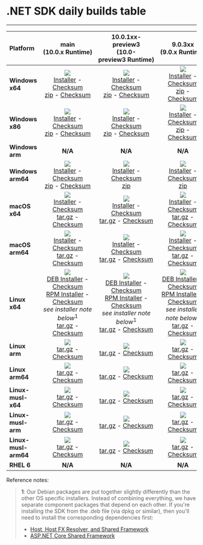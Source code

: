 # .NET SDK daily builds table

--------------------------------------------------------------------------------------
| Platform | main<br>(10.0.x&nbsp;Runtime) | 10.0.1xx-preview3<br>(10.0-preview3&nbsp;Runtime) | 9.0.3xx<br>(9.0.x&nbsp;Runtime) |
| :--------- | :----------: | :----------: | :----------: |
| **Windows x64** | [![][win-x64-badge-main]][win-x64-version-main]<br>[Installer][win-x64-installer-main] - [Checksum][win-x64-installer-checksum-main]<br>[zip][win-x64-zip-main] - [Checksum][win-x64-zip-checksum-main] | [![][win-x64-badge-10.0.1XX-preview3]][win-x64-version-10.0.1XX-preview3]<br>[Installer][win-x64-installer-10.0.1XX-preview3] - [Checksum][win-x64-installer-checksum-10.0.1XX-preview3]<br>[zip][win-x64-zip-10.0.1XX-preview3] - [Checksum][win-x64-zip-checksum-10.0.1XX-preview3] | [![][win-x64-badge-9.0.3XX]][win-x64-version-9.0.3XX]<br>[Installer][win-x64-installer-9.0.3XX] - [Checksum][win-x64-installer-checksum-9.0.3XX]<br>[zip][win-x64-zip-9.0.3XX] - [Checksum][win-x64-zip-checksum-9.0.3XX] |
| **Windows x86** | [![][win-x86-badge-main]][win-x86-version-main]<br>[Installer][win-x86-installer-main] - [Checksum][win-x86-installer-checksum-main]<br>[zip][win-x86-zip-main] - [Checksum][win-x86-zip-checksum-main] | [![][win-x86-badge-10.0.1XX-preview3]][win-x86-version-10.0.1XX-preview3]<br>[Installer][win-x86-installer-10.0.1XX-preview3] - [Checksum][win-x86-installer-checksum-10.0.1XX-preview3]<br>[zip][win-x86-zip-10.0.1XX-preview3] - [Checksum][win-x86-zip-checksum-10.0.1XX-preview3] | [![][win-x86-badge-9.0.3XX]][win-x86-version-9.0.3XX]<br>[Installer][win-x86-installer-9.0.3XX] - [Checksum][win-x86-installer-checksum-9.0.3XX]<br>[zip][win-x86-zip-9.0.3XX] - [Checksum][win-x86-zip-checksum-9.0.3XX] |
| **Windows arm** | **N/A** | **N/A** | **N/A** |
| **Windows arm64** | [![][win-arm64-badge-main]][win-arm64-version-main]<br>[Installer][win-arm64-installer-main] - [Checksum][win-arm64-installer-checksum-main]<br>[zip][win-arm64-zip-main] - [Checksum][win-arm64-zip-checksum-main] | [![][win-arm64-badge-10.0.1XX-preview3]][win-arm64-version-10.0.1XX-preview3]<br>[Installer][win-arm64-installer-10.0.1XX-preview3] - [Checksum][win-arm64-installer-checksum-10.0.1XX-preview3]<br>[zip][win-arm64-zip-10.0.1XX-preview3] | [![][win-arm64-badge-9.0.3XX]][win-arm64-version-9.0.3XX]<br>[Installer][win-arm64-installer-9.0.3XX] - [Checksum][win-arm64-installer-checksum-9.0.3XX]<br>[zip][win-arm64-zip-9.0.3XX] |
| **macOS x64** | [![][osx-x64-badge-main]][osx-x64-version-main]<br>[Installer][osx-x64-installer-main] - [Checksum][osx-x64-installer-checksum-main]<br>[tar.gz][osx-x64-targz-main] - [Checksum][osx-x64-targz-checksum-main] | [![][osx-x64-badge-10.0.1XX-preview3]][osx-x64-version-10.0.1XX-preview3]<br>[Installer][osx-x64-installer-10.0.1XX-preview3] - [Checksum][osx-x64-installer-checksum-10.0.1XX-preview3]<br>[tar.gz][osx-x64-targz-10.0.1XX-preview3] - [Checksum][osx-x64-targz-checksum-10.0.1XX-preview3] | [![][osx-x64-badge-9.0.3XX]][osx-x64-version-9.0.3XX]<br>[Installer][osx-x64-installer-9.0.3XX] - [Checksum][osx-x64-installer-checksum-9.0.3XX]<br>[tar.gz][osx-x64-targz-9.0.3XX] - [Checksum][osx-x64-targz-checksum-9.0.3XX] |
| **macOS arm64** | [![][osx-arm64-badge-main]][osx-arm64-version-main]<br>[Installer][osx-arm64-installer-main] - [Checksum][osx-arm64-installer-checksum-main]<br>[tar.gz][osx-arm64-targz-main] - [Checksum][osx-arm64-targz-checksum-main] | [![][osx-arm64-badge-10.0.1XX-preview3]][osx-arm64-version-10.0.1XX-preview3]<br>[Installer][osx-arm64-installer-10.0.1XX-preview3] - [Checksum][osx-arm64-installer-checksum-10.0.1XX-preview3]<br>[tar.gz][osx-arm64-targz-10.0.1XX-preview3] - [Checksum][osx-arm64-targz-checksum-10.0.1XX-preview3] | [![][osx-arm64-badge-9.0.3XX]][osx-arm64-version-9.0.3XX]<br>[Installer][osx-arm64-installer-9.0.3XX] - [Checksum][osx-arm64-installer-checksum-9.0.3XX]<br>[tar.gz][osx-arm64-targz-9.0.3XX] - [Checksum][osx-arm64-targz-checksum-9.0.3XX] |
| **Linux x64** | [![][linux-badge-main]][linux-version-main]<br>[DEB Installer][linux-DEB-installer-main] - [Checksum][linux-DEB-installer-checksum-main]<br>[RPM Installer][linux-RPM-installer-main] - [Checksum][linux-RPM-installer-checksum-main]<br>_see installer note below_<sup>1</sup><br>[tar.gz][linux-targz-main] - [Checksum][linux-targz-checksum-main] | [![][linux-badge-10.0.1XX-preview3]][linux-version-10.0.1XX-preview3]<br>[DEB Installer][linux-DEB-installer-10.0.1XX-preview3] - [Checksum][linux-DEB-installer-checksum-10.0.1XX-preview3]<br>[RPM Installer][linux-RPM-installer-10.0.1XX-preview3] - [Checksum][linux-RPM-installer-checksum-10.0.1XX-preview3]<br>_see installer note below_<sup>1</sup><br>[tar.gz][linux-targz-10.0.1XX-preview3] - [Checksum][linux-targz-checksum-10.0.1XX-preview3] | [![][linux-badge-9.0.3XX]][linux-version-9.0.3XX]<br>[DEB Installer][linux-DEB-installer-9.0.3XX] - [Checksum][linux-DEB-installer-checksum-9.0.3XX]<br>[RPM Installer][linux-RPM-installer-9.0.3XX] - [Checksum][linux-RPM-installer-checksum-9.0.3XX]<br>_see installer note below_<sup>1</sup><br>[tar.gz][linux-targz-9.0.3XX] - [Checksum][linux-targz-checksum-9.0.3XX] |
| **Linux arm** | [![][linux-arm-badge-main]][linux-arm-version-main]<br>[tar.gz][linux-arm-targz-main] - [Checksum][linux-arm-targz-checksum-main] | [![][linux-arm-badge-10.0.1XX-preview3]][linux-arm-version-10.0.1XX-preview3]<br>[tar.gz][linux-arm-targz-10.0.1XX-preview3] - [Checksum][linux-arm-targz-checksum-10.0.1XX-preview3] | [![][linux-arm-badge-9.0.3XX]][linux-arm-version-9.0.3XX]<br>[tar.gz][linux-arm-targz-9.0.3XX] - [Checksum][linux-arm-targz-checksum-9.0.3XX] |
| **Linux arm64** | [![][linux-arm64-badge-main]][linux-arm64-version-main]<br>[tar.gz][linux-arm64-targz-main] - [Checksum][linux-arm64-targz-checksum-main] | [![][linux-arm64-badge-10.0.1XX-preview3]][linux-arm64-version-10.0.1XX-preview3]<br>[tar.gz][linux-arm64-targz-10.0.1XX-preview3] - [Checksum][linux-arm64-targz-checksum-10.0.1XX-preview3] | [![][linux-arm64-badge-9.0.3XX]][linux-arm64-version-9.0.3XX]<br>[tar.gz][linux-arm64-targz-9.0.3XX] - [Checksum][linux-arm64-targz-checksum-9.0.3XX] |
| **Linux-musl-x64** | [![][linux-musl-x64-badge-main]][linux-musl-x64-version-main]<br>[tar.gz][linux-musl-x64-targz-main] - [Checksum][linux-musl-x64-targz-checksum-main] | [![][linux-musl-x64-badge-10.0.1XX-preview3]][linux-musl-x64-version-10.0.1XX-preview3]<br>[tar.gz][linux-musl-x64-targz-10.0.1XX-preview3] - [Checksum][linux-musl-x64-targz-checksum-10.0.1XX-preview3] | [![][linux-musl-x64-badge-9.0.3XX]][linux-musl-x64-version-9.0.3XX]<br>[tar.gz][linux-musl-x64-targz-9.0.3XX] - [Checksum][linux-musl-x64-targz-checksum-9.0.3XX] |
| **Linux-musl-arm** | [![][linux-musl-arm-badge-main]][linux-musl-arm-version-main]<br>[tar.gz][linux-musl-arm-targz-main] - [Checksum][linux-musl-arm-targz-checksum-main] | [![][linux-musl-arm-badge-10.0.1XX-preview3]][linux-musl-arm-version-10.0.1XX-preview3]<br>[tar.gz][linux-musl-arm-targz-10.0.1XX-preview3] - [Checksum][linux-musl-arm-targz-checksum-10.0.1XX-preview3] | [![][linux-musl-arm-badge-9.0.3XX]][linux-musl-arm-version-9.0.3XX]<br>[tar.gz][linux-musl-arm-targz-9.0.3XX] - [Checksum][linux-musl-arm-targz-checksum-9.0.3XX] |
| **Linux-musl-arm64** | [![][linux-musl-arm64-badge-main]][linux-musl-arm64-version-main]<br>[tar.gz][linux-musl-arm64-targz-main] - [Checksum][linux-musl-arm64-targz-checksum-main] | [![][linux-musl-arm64-badge-10.0.1XX-preview3]][linux-musl-arm64-version-10.0.1XX-preview3]<br>[tar.gz][linux-musl-arm64-targz-10.0.1XX-preview3] - [Checksum][linux-musl-arm64-targz-checksum-10.0.1XX-preview3] | [![][linux-musl-arm64-badge-9.0.3XX]][linux-musl-arm64-version-9.0.3XX]<br>[tar.gz][linux-musl-arm64-targz-9.0.3XX] - [Checksum][linux-musl-arm64-targz-checksum-9.0.3XX] |
| **RHEL 6** | **N/A** | **N/A** | **N/A** |

Reference notes:
> **1**: Our Debian packages are put together slightly differently than the other OS specific installers. Instead of combining everything, we have separate component packages that depend on each other. If you're installing the SDK from the .deb file (via dpkg or similar), then you'll need to install the corresponding dependencies first:
> * [Host, Host FX Resolver, and Shared Framework](https://github.com/dotnet/runtime/blob/main/docs/project/dogfooding.md#nightly-builds-table)
> * [ASP.NET Core Shared Framework](https://github.com/aspnet/AspNetCore/blob/main/docs/DailyBuilds.md)

[win-x64-badge-main]: https://aka.ms/dotnet/10.0.1xx/daily/win_x64_Release_version_badge.svg?no-cache
[win-x64-version-main]: https://aka.ms/dotnet/10.0.1xx/daily/productCommit-win-x64.txt
[win-x64-installer-main]: https://aka.ms/dotnet/10.0.1xx/daily/dotnet-sdk-win-x64.exe
[win-x64-installer-checksum-main]: https://aka.ms/dotnet/10.0.1xx/daily/dotnet-sdk-win-x64.exe.sha512
[win-x64-zip-main]: https://aka.ms/dotnet/10.0.1xx/daily/dotnet-sdk-win-x64.zip
[win-x64-zip-checksum-main]: https://aka.ms/dotnet/10.0.1xx/daily/dotnet-sdk-win-x64.zip.sha512

[win-x64-badge-10.0.1XX-preview3]: https://aka.ms/dotnet/10.0.1xx-preview3/daily/win_x64_Release_version_badge.svg?no-cache
[win-x64-version-10.0.1XX-preview3]: https://aka.ms/dotnet/10.0.1xx-preview3/daily/productCommit-win-x64.txt
[win-x64-installer-10.0.1XX-preview3]: https://aka.ms/dotnet/10.0.1xx-preview3/daily/dotnet-sdk-win-x64.exe
[win-x64-installer-checksum-10.0.1XX-preview3]: https://aka.ms/dotnet/10.0.1xx-preview3/daily/dotnet-sdk-win-x64.exe.sha512
[win-x64-zip-10.0.1XX-preview3]: https://aka.ms/dotnet/10.0.1xx-preview3/daily/dotnet-sdk-win-x64.zip
[win-x64-zip-checksum-10.0.1XX-preview3]: https://aka.ms/dotnet/10.0.1xx-preview3/daily/dotnet-sdk-win-x64.zip.sha512

[win-x64-badge-9.0.3XX]: https://aka.ms/dotnet/9.0.3xx/daily/win_x64_Release_version_badge.svg?no-cache
[win-x64-version-9.0.3XX]: https://aka.ms/dotnet/9.0.3xx/daily/productCommit-win-x64.txt
[win-x64-installer-9.0.3XX]: https://aka.ms/dotnet/9.0.3xx/daily/dotnet-sdk-win-x64.exe
[win-x64-installer-checksum-9.0.3XX]: https://aka.ms/dotnet/9.0.3xx/daily/dotnet-sdk-win-x64.exe.sha512
[win-x64-zip-9.0.3XX]: https://aka.ms/dotnet/9.0.3xx/daily/dotnet-sdk-win-x64.zip
[win-x64-zip-checksum-9.0.3XX]: https://aka.ms/dotnet/9.0.3xx/daily/dotnet-sdk-win-x64.zip.sha512

[win-x86-badge-main]: https://aka.ms/dotnet/10.0.1xx/daily/win_x86_Release_version_badge.svg?no-cache
[win-x86-version-main]: https://aka.ms/dotnet/10.0.1xx/daily/productCommit-win-x86.txt
[win-x86-installer-main]: https://aka.ms/dotnet/10.0.1xx/daily/dotnet-sdk-win-x86.exe
[win-x86-installer-checksum-main]: https://aka.ms/dotnet/10.0.1xx/daily/dotnet-sdk-win-x86.exe.sha512
[win-x86-zip-main]: https://aka.ms/dotnet/10.0.1xx/daily/dotnet-sdk-win-x86.zip
[win-x86-zip-checksum-main]: https://aka.ms/dotnet/10.0.1xx/daily/dotnet-sdk-win-x86.zip.sha512

[win-x86-badge-10.0.1XX-preview3]: https://aka.ms/dotnet/10.0.1xx-preview3/daily/win_x86_Release_version_badge.svg?no-cache
[win-x86-version-10.0.1XX-preview3]: https://aka.ms/dotnet/10.0.1xx-preview3/daily/productCommit-win-x86.txt
[win-x86-installer-10.0.1XX-preview3]: https://aka.ms/dotnet/10.0.1xx-preview3/daily/dotnet-sdk-win-x86.exe
[win-x86-installer-checksum-10.0.1XX-preview3]: https://aka.ms/dotnet/10.0.1xx-preview3/daily/dotnet-sdk-win-x86.exe.sha512
[win-x86-zip-10.0.1XX-preview3]: https://aka.ms/dotnet/10.0.1xx-preview3/daily/dotnet-sdk-win-x86.zip
[win-x86-zip-checksum-10.0.1XX-preview3]: https://aka.ms/dotnet/10.0.1xx-preview3/daily/dotnet-sdk-win-x86.zip.sha512

[win-x86-badge-9.0.3XX]: https://aka.ms/dotnet/9.0.3xx/daily/win_x86_Release_version_badge.svg?no-cache
[win-x86-version-9.0.3XX]: https://aka.ms/dotnet/9.0.3xx/daily/productCommit-win-x86.txt
[win-x86-installer-9.0.3XX]: https://aka.ms/dotnet/9.0.3xx/daily/dotnet-sdk-win-x86.exe
[win-x86-installer-checksum-9.0.3XX]: https://aka.ms/dotnet/9.0.3xx/daily/dotnet-sdk-win-x86.exe.sha512
[win-x86-zip-9.0.3XX]: https://aka.ms/dotnet/9.0.3xx/daily/dotnet-sdk-win-x86.zip
[win-x86-zip-checksum-9.0.3XX]: https://aka.ms/dotnet/9.0.3xx/daily/dotnet-sdk-win-x86.zip.sha512

[osx-x64-badge-main]: https://aka.ms/dotnet/10.0.1xx/daily/osx_x64_Release_version_badge.svg?no-cache
[osx-x64-version-main]: https://aka.ms/dotnet/10.0.1xx/daily/productCommit-osx-x64.txt
[osx-x64-installer-main]: https://aka.ms/dotnet/10.0.1xx/daily/dotnet-sdk-osx-x64.pkg
[osx-x64-installer-checksum-main]: https://aka.ms/dotnet/10.0.1xx/daily/dotnet-sdk-osx-x64.pkg.sha512
[osx-x64-targz-main]: https://aka.ms/dotnet/10.0.1xx/daily/dotnet-sdk-osx-x64.tar.gz
[osx-x64-targz-checksum-main]: https://aka.ms/dotnet/10.0.1xx/daily/dotnet-sdk-osx-x64.pkg.tar.gz.sha512

[osx-x64-badge-10.0.1XX-preview3]: https://aka.ms/dotnet/10.0.1xx-preview3/daily/osx_x64_Release_version_badge.svg?no-cache
[osx-x64-version-10.0.1XX-preview3]: https://aka.ms/dotnet/10.0.1xx-preview3/daily/productCommit-osx-x64.txt
[osx-x64-installer-10.0.1XX-preview3]: https://aka.ms/dotnet/10.0.1xx-preview3/daily/dotnet-sdk-osx-x64.pkg
[osx-x64-installer-checksum-10.0.1XX-preview3]: https://aka.ms/dotnet/10.0.1xx-preview3/daily/dotnet-sdk-osx-x64.pkg.sha512
[osx-x64-targz-10.0.1XX-preview3]: https://aka.ms/dotnet/10.0.1xx-preview3/daily/dotnet-sdk-osx-x64.tar.gz
[osx-x64-targz-checksum-10.0.1XX-preview3]: https://aka.ms/dotnet/10.0.1xx-preview3/daily/dotnet-sdk-osx-x64.pkg.tar.gz.sha512

[osx-x64-badge-9.0.3XX]: https://aka.ms/dotnet/9.0.3xx/daily/osx_x64_Release_version_badge.svg?no-cache
[osx-x64-version-9.0.3XX]: https://aka.ms/dotnet/9.0.3xx/daily/productCommit-osx-x64.txt
[osx-x64-installer-9.0.3XX]: https://aka.ms/dotnet/9.0.3xx/daily/dotnet-sdk-osx-x64.pkg
[osx-x64-installer-checksum-9.0.3XX]: https://aka.ms/dotnet/9.0.3xx/daily/dotnet-sdk-osx-x64.pkg.sha512
[osx-x64-targz-9.0.3XX]: https://aka.ms/dotnet/9.0.3xx/daily/dotnet-sdk-osx-x64.tar.gz
[osx-x64-targz-checksum-9.0.3XX]: https://aka.ms/dotnet/9.0.3xx/daily/dotnet-sdk-osx-x64.pkg.tar.gz.sha512

[osx-arm64-badge-main]: https://aka.ms/dotnet/10.0.1xx/daily/osx_arm64_Release_version_badge.svg?no-cache
[osx-arm64-version-main]: https://aka.ms/dotnet/10.0.1xx/daily/productCommit-osx-arm64.txt
[osx-arm64-installer-main]: https://aka.ms/dotnet/10.0.1xx/daily/dotnet-sdk-osx-arm64.pkg
[osx-arm64-installer-checksum-main]: https://aka.ms/dotnet/10.0.1xx/daily/dotnet-sdk-osx-arm64.pkg.sha512
[osx-arm64-targz-main]: https://aka.ms/dotnet/10.0.1xx/daily/dotnet-sdk-osx-arm64.tar.gz
[osx-arm64-targz-checksum-main]: https://aka.ms/dotnet/10.0.1xx/daily/dotnet-sdk-osx-arm64.pkg.tar.gz.sha512

[osx-arm64-badge-10.0.1XX-preview3]: https://aka.ms/dotnet/10.0.1xx-preview3/daily/osx_arm64_Release_version_badge.svg?no-cache
[osx-arm64-version-10.0.1XX-preview3]: https://aka.ms/dotnet/10.0.1xx-preview3/daily/productCommit-osx-arm64.txt
[osx-arm64-installer-10.0.1XX-preview3]: https://aka.ms/dotnet/10.0.1xx-preview3/daily/dotnet-sdk-osx-arm64.pkg
[osx-arm64-installer-checksum-10.0.1XX-preview3]: https://aka.ms/dotnet/10.0.1xx-preview3/daily/dotnet-sdk-osx-arm64.pkg.sha512
[osx-arm64-targz-10.0.1XX-preview3]: https://aka.ms/dotnet/10.0.1xx-preview3/daily/dotnet-sdk-osx-arm64.tar.gz
[osx-arm64-targz-checksum-10.0.1XX-preview3]: https://aka.ms/dotnet/10.0.1xx-preview3/daily/dotnet-sdk-osx-arm64.pkg.tar.gz.sha512

[osx-arm64-badge-9.0.3XX]: https://aka.ms/dotnet/9.0.3xx/daily/osx_arm64_Release_version_badge.svg?no-cache
[osx-arm64-version-9.0.3XX]: https://aka.ms/dotnet/9.0.3xx/daily/productCommit-osx-arm64.txt
[osx-arm64-installer-9.0.3XX]: https://aka.ms/dotnet/9.0.3xx/daily/dotnet-sdk-osx-arm64.pkg
[osx-arm64-installer-checksum-9.0.3XX]: https://aka.ms/dotnet/9.0.3xx/daily/dotnet-sdk-osx-arm64.pkg.sha512
[osx-arm64-targz-9.0.3XX]: https://aka.ms/dotnet/9.0.3xx/daily/dotnet-sdk-osx-arm64.tar.gz
[osx-arm64-targz-checksum-9.0.3XX]: https://aka.ms/dotnet/9.0.3xx/daily/dotnet-sdk-osx-arm64.pkg.tar.gz.sha512

[linux-badge-main]: https://aka.ms/dotnet/10.0.1xx/daily/linux_x64_Release_version_badge.svg?no-cache
[linux-version-main]: https://aka.ms/dotnet/10.0.1xx/daily/productCommit-linux-x64.txt
[linux-DEB-installer-main]: https://aka.ms/dotnet/10.0.1xx/daily/dotnet-sdk-x64.deb
[linux-DEB-installer-checksum-main]: https://aka.ms/dotnet/10.0.1xx/daily/dotnet-sdk-x64.deb.sha512
[linux-RPM-installer-main]: https://aka.ms/dotnet/10.0.1xx/daily/dotnet-sdk-x64.rpm
[linux-RPM-installer-checksum-main]: https://aka.ms/dotnet/10.0.1xx/daily/dotnet-sdk-x64.rpm.sha512
[linux-targz-main]: https://aka.ms/dotnet/10.0.1xx/daily/dotnet-sdk-linux-x64.tar.gz
[linux-targz-checksum-main]: https://aka.ms/dotnet/10.0.1xx/daily/dotnet-sdk-linux-x64.tar.gz.sha512

[linux-badge-10.0.1XX-preview3]: https://aka.ms/dotnet/10.0.1xx-preview3/daily/linux_x64_Release_version_badge.svg?no-cache
[linux-version-10.0.1XX-preview3]: https://aka.ms/dotnet/10.0.1xx-preview3/daily/productCommit-linux-x64.txt
[linux-DEB-installer-10.0.1XX-preview3]: https://aka.ms/dotnet/10.0.1xx-preview3/daily/dotnet-sdk-x64.deb
[linux-DEB-installer-checksum-10.0.1XX-preview3]: https://aka.ms/dotnet/10.0.1xx-preview3/daily/dotnet-sdk-x64.deb.sha512
[linux-RPM-installer-10.0.1XX-preview3]: https://aka.ms/dotnet/10.0.1xx-preview3/daily/dotnet-sdk-x64.rpm
[linux-RPM-installer-checksum-10.0.1XX-preview3]: https://aka.ms/dotnet/10.0.1xx-preview3/daily/dotnet-sdk-x64.rpm.sha512
[linux-targz-10.0.1XX-preview3]: https://aka.ms/dotnet/10.0.1xx-preview3/daily/dotnet-sdk-linux-x64.tar.gz
[linux-targz-checksum-10.0.1XX-preview3]: https://aka.ms/dotnet/10.0.1xx-preview3/daily/dotnet-sdk-linux-x64.tar.gz.sha512

[linux-badge-9.0.3XX]: https://aka.ms/dotnet/9.0.3xx/daily/linux_x64_Release_version_badge.svg?no-cache
[linux-version-9.0.3XX]: https://aka.ms/dotnet/9.0.3xx/daily/productCommit-linux-x64.txt
[linux-DEB-installer-9.0.3XX]: https://aka.ms/dotnet/9.0.3xx/daily/dotnet-sdk-x64.deb
[linux-DEB-installer-checksum-9.0.3XX]: https://aka.ms/dotnet/9.0.3xx/daily/dotnet-sdk-x64.deb.sha512
[linux-RPM-installer-9.0.3XX]: https://aka.ms/dotnet/9.0.3xx/daily/dotnet-sdk-x64.rpm
[linux-RPM-installer-checksum-9.0.3XX]: https://aka.ms/dotnet/9.0.3xx/daily/dotnet-sdk-x64.rpm.sha512
[linux-targz-9.0.3XX]: https://aka.ms/dotnet/9.0.3xx/daily/dotnet-sdk-linux-x64.tar.gz
[linux-targz-checksum-9.0.3XX]: https://aka.ms/dotnet/9.0.3xx/daily/dotnet-sdk-linux-x64.tar.gz.sha512

[linux-arm-badge-main]: https://aka.ms/dotnet/10.0.1xx/daily/linux_arm_Release_version_badge.svg?no-cache
[linux-arm-version-main]: https://aka.ms/dotnet/10.0.1xx/daily/productCommit-linux-arm.txt
[linux-arm-targz-main]: https://aka.ms/dotnet/10.0.1xx/daily/dotnet-sdk-linux-arm.tar.gz
[linux-arm-targz-checksum-main]: https://aka.ms/dotnet/10.0.1xx/daily/dotnet-sdk-linux-arm.tar.gz.sha512

[linux-arm-badge-10.0.1XX-preview3]: https://aka.ms/dotnet/10.0.1xx-preview3/daily/linux_arm_Release_version_badge.svg?no-cache
[linux-arm-version-10.0.1XX-preview3]: https://aka.ms/dotnet/10.0.1xx-preview3/daily/productCommit-linux-arm.txt
[linux-arm-targz-10.0.1XX-preview3]: https://aka.ms/dotnet/10.0.1xx-preview3/daily/dotnet-sdk-linux-arm.tar.gz
[linux-arm-targz-checksum-10.0.1XX-preview3]: https://aka.ms/dotnet/10.0.1xx-preview3/daily/dotnet-sdk-linux-arm.tar.gz.sha512

[linux-arm-badge-9.0.3XX]: https://aka.ms/dotnet/9.0.3xx/daily/linux_arm_Release_version_badge.svg?no-cache
[linux-arm-version-9.0.3XX]: https://aka.ms/dotnet/9.0.3xx/daily/productCommit-linux-arm.txt
[linux-arm-targz-9.0.3XX]: https://aka.ms/dotnet/9.0.3xx/daily/dotnet-sdk-linux-arm.tar.gz
[linux-arm-targz-checksum-9.0.3XX]: https://aka.ms/dotnet/9.0.3xx/daily/dotnet-sdk-linux-arm.tar.gz.sha512

[linux-arm64-badge-main]: https://aka.ms/dotnet/10.0.1xx/daily/linux_arm64_Release_version_badge.svg?no-cache
[linux-arm64-version-main]: https://aka.ms/dotnet/10.0.1xx/daily/productCommit-linux-arm64.txt
[linux-arm64-targz-main]: https://aka.ms/dotnet/10.0.1xx/daily/dotnet-sdk-linux-arm64.tar.gz
[linux-arm64-targz-checksum-main]: https://aka.ms/dotnet/10.0.1xx/daily/dotnet-sdk-linux-arm64.tar.gz.sha512

[linux-arm64-badge-10.0.1XX-preview3]: https://aka.ms/dotnet/10.0.1xx-preview3/daily/linux_arm64_Release_version_badge.svg?no-cache
[linux-arm64-version-10.0.1XX-preview3]: https://aka.ms/dotnet/10.0.1xx-preview3/daily/productCommit-linux-arm64.txt
[linux-arm64-targz-10.0.1XX-preview3]: https://aka.ms/dotnet/10.0.1xx-preview3/daily/dotnet-sdk-linux-arm64.tar.gz
[linux-arm64-targz-checksum-10.0.1XX-preview3]: https://aka.ms/dotnet/10.0.1xx-preview3/daily/dotnet-sdk-linux-arm64.tar.gz.sha512

[linux-arm64-badge-9.0.3XX]: https://aka.ms/dotnet/9.0.3xx/daily/linux_arm64_Release_version_badge.svg?no-cache
[linux-arm64-version-9.0.3XX]: https://aka.ms/dotnet/9.0.3xx/daily/productCommit-linux-arm64.txt
[linux-arm64-targz-9.0.3XX]: https://aka.ms/dotnet/9.0.3xx/daily/dotnet-sdk-linux-arm64.tar.gz
[linux-arm64-targz-checksum-9.0.3XX]: https://aka.ms/dotnet/9.0.3xx/daily/dotnet-sdk-linux-arm64.tar.gz.sha512

[rhel-6-badge-main]: https://aka.ms/dotnet/10.0.1xx/daily/rhel.6_x64_Release_version_badge.svg?no-cache
[rhel-6-version-main]: https://aka.ms/dotnet/10.0.1xx/daily/productCommit-rhel.6-x64.txt
[rhel-6-targz-main]: https://aka.ms/dotnet/10.0.1xx/daily/dotnet-sdk-rhel.6-x64.tar.gz
[rhel-6-targz-checksum-main]: https://aka.ms/dotnet/10.0.1xx/daily/dotnet-sdk-rhel.6-x64.tar.gz.sha512

[rhel-6-badge-10.0.1XX-preview3]: https://aka.ms/dotnet/10.0.1xx-preview3/daily/rhel.6_x64_Release_version_badge.svg?no-cache
[rhel-6-version-10.0.1XX-preview3]: https://aka.ms/dotnet/10.0.1xx-preview3/daily/productCommit-rhel.6-x64.txt
[rhel-6-targz-10.0.1XX-preview3]: https://aka.ms/dotnet/10.0.1xx-preview3/daily/dotnet-sdk-rhel.6-x64.tar.gz
[rhel-6-targz-checksum-10.0.1XX-preview3]: https://aka.ms/dotnet/10.0.1xx-preview3/daily/dotnet-sdk-rhel.6-x64.tar.gz.sha512

[rhel-6-badge-9.0.3XX]: https://aka.ms/dotnet/9.0.3xx/daily/rhel.6_x64_Release_version_badge.svg?no-cache
[rhel-6-version-9.0.3XX]: https://aka.ms/dotnet/9.0.3xx/daily/productCommit-rhel.6-x64.txt
[rhel-6-targz-9.0.3XX]: https://aka.ms/dotnet/9.0.3xx/daily/dotnet-sdk-rhel.6-x64.tar.gz
[rhel-6-targz-checksum-9.0.3XX]: https://aka.ms/dotnet/9.0.3xx/daily/dotnet-sdk-rhel.6-x64.tar.gz.sha512

[linux-musl-x64-badge-main]: https://aka.ms/dotnet/10.0.1xx/daily/linux_musl_x64_Release_version_badge.svg?no-cache
[linux-musl-x64-version-main]: https://aka.ms/dotnet/10.0.1xx/daily/productCommit-linux-musl-x64.txt
[linux-musl-x64-targz-main]: https://aka.ms/dotnet/10.0.1xx/daily/dotnet-sdk-linux-musl-x64.tar.gz
[linux-musl-x64-targz-checksum-main]: https://aka.ms/dotnet/10.0.1xx/daily/dotnet-sdk-linux-musl-x64.tar.gz.sha512

[linux-musl-x64-badge-10.0.1XX-preview3]: https://aka.ms/dotnet/10.0.1xx-preview3/daily/linux_musl_x64_Release_version_badge.svg?no-cache
[linux-musl-x64-version-10.0.1XX-preview3]: https://aka.ms/dotnet/10.0.1xx-preview3/daily/productCommit-linux-musl-x64.txt
[linux-musl-x64-targz-10.0.1XX-preview3]: https://aka.ms/dotnet/10.0.1xx-preview3/daily/dotnet-sdk-linux-musl-x64.tar.gz
[linux-musl-x64-targz-checksum-10.0.1XX-preview3]: https://aka.ms/dotnet/10.0.1xx-preview3/daily/dotnet-sdk-linux-musl-x64.tar.gz.sha512

[linux-musl-x64-badge-9.0.3XX]: https://aka.ms/dotnet/9.0.3xx/daily/linux_musl_x64_Release_version_badge.svg?no-cache
[linux-musl-x64-version-9.0.3XX]: https://aka.ms/dotnet/9.0.3xx/daily/productCommit-linux-musl-x64.txt
[linux-musl-x64-targz-9.0.3XX]: https://aka.ms/dotnet/9.0.3xx/daily/dotnet-sdk-linux-musl-x64.tar.gz
[linux-musl-x64-targz-checksum-9.0.3XX]: https://aka.ms/dotnet/9.0.3xx/daily/dotnet-sdk-linux-musl-x64.tar.gz.sha512

[linux-musl-arm-badge-main]: https://aka.ms/dotnet/10.0.1xx/daily/linux_musl_arm_Release_version_badge.svg?no-cache
[linux-musl-arm-version-main]: https://aka.ms/dotnet/10.0.1xx/daily/productCommit-linux-musl-arm.txt
[linux-musl-arm-targz-main]: https://aka.ms/dotnet/10.0.1xx/daily/dotnet-sdk-linux-musl-arm.tar.gz
[linux-musl-arm-targz-checksum-main]: https://aka.ms/dotnet/10.0.1xx/daily/dotnet-sdk-linux-musl-arm.tar.gz.sha512

[linux-musl-arm-badge-10.0.1XX-preview3]: https://aka.ms/dotnet/10.0.1xx-preview3/daily/linux_musl_arm_Release_version_badge.svg?no-cache
[linux-musl-arm-version-10.0.1XX-preview3]: https://aka.ms/dotnet/10.0.1xx-preview3/daily/productCommit-linux-musl-arm.txt
[linux-musl-arm-targz-10.0.1XX-preview3]: https://aka.ms/dotnet/10.0.1xx-preview3/daily/dotnet-sdk-linux-musl-arm.tar.gz
[linux-musl-arm-targz-checksum-10.0.1XX-preview3]: https://aka.ms/dotnet/10.0.1xx-preview3/daily/dotnet-sdk-linux-musl-arm.tar.gz.sha512

[linux-musl-arm-badge-9.0.3XX]: https://aka.ms/dotnet/9.0.3xx/daily/linux_musl_arm_Release_version_badge.svg?no-cache
[linux-musl-arm-version-9.0.3XX]: https://aka.ms/dotnet/9.0.3xx/daily/productCommit-linux-musl-arm.txt
[linux-musl-arm-targz-9.0.3XX]: https://aka.ms/dotnet/9.0.3xx/daily/dotnet-sdk-linux-musl-arm.tar.gz
[linux-musl-arm-targz-checksum-9.0.3XX]: https://aka.ms/dotnet/9.0.3xx/daily/dotnet-sdk-linux-musl-arm.tar.gz.sha512

[linux-musl-arm64-badge-main]: https://aka.ms/dotnet/10.0.1xx/daily/linux_musl_arm64_Release_version_badge.svg?no-cache
[linux-musl-arm64-version-main]: https://aka.ms/dotnet/10.0.1xx/daily/productCommit-linux-musl-arm64.txt
[linux-musl-arm64-targz-main]: https://aka.ms/dotnet/10.0.1xx/daily/dotnet-sdk-linux-musl-arm64.tar.gz
[linux-musl-arm64-targz-checksum-main]: https://aka.ms/dotnet/10.0.1xx/daily/dotnet-sdk-linux-musl-arm64.tar.gz.sha512

[linux-musl-arm64-badge-10.0.1XX-preview3]: https://aka.ms/dotnet/10.0.1xx-preview3/daily/linux_musl_arm64_Release_version_badge.svg?no-cache
[linux-musl-arm64-version-10.0.1XX-preview3]: https://aka.ms/dotnet/10.0.1xx-preview3/daily/productCommit-linux-musl-arm64.txt
[linux-musl-arm64-targz-10.0.1XX-preview3]: https://aka.ms/dotnet/10.0.1xx-preview3/daily/dotnet-sdk-linux-musl-arm64.tar.gz
[linux-musl-arm64-targz-checksum-10.0.1XX-preview3]: https://aka.ms/dotnet/10.0.1xx-preview3/daily/dotnet-sdk-linux-musl-arm64.tar.gz.sha512

[linux-musl-arm64-badge-9.0.3XX]: https://aka.ms/dotnet/9.0.3xx/daily/linux_musl_arm64_Release_version_badge.svg?no-cache
[linux-musl-arm64-version-9.0.3XX]: https://aka.ms/dotnet/9.0.3xx/daily/productCommit-linux-musl-arm64.txt
[linux-musl-arm64-targz-9.0.3XX]: https://aka.ms/dotnet/9.0.3xx/daily/dotnet-sdk-linux-musl-arm64.tar.gz
[linux-musl-arm64-targz-checksum-9.0.3XX]: https://aka.ms/dotnet/9.0.3xx/daily/dotnet-sdk-linux-musl-arm64.tar.gz.sha512

[win-arm-badge-main]: https://aka.ms/dotnet/10.0.1xx/daily/win_arm_Release_version_badge.svg?no-cache
[win-arm-version-main]: https://aka.ms/dotnet/10.0.1xx/daily/productCommit-win-arm.txt
[win-arm-zip-main]: https://aka.ms/dotnet/10.0.1xx/daily/dotnet-sdk-win-arm.zip
[win-arm-zip-checksum-main]: https://aka.ms/dotnet/10.0.1xx/daily/dotnet-sdk-win-arm.zip.sha512

[win-arm-badge-10.0.1XX-preview3]: https://aka.ms/dotnet/10.0.1xx-preview3/daily/win_arm_Release_version_badge.svg?no-cache
[win-arm-version-10.0.1XX-preview3]: https://aka.ms/dotnet/10.0.1xx-preview3/daily/productCommit-win-arm.txt
[win-arm-zip-10.0.1XX-preview3]: https://aka.ms/dotnet/10.0.1xx-preview3/daily/dotnet-sdk-win-arm.zip
[win-arm-zip-checksum-10.0.1XX-preview3]: https://aka.ms/dotnet/10.0.1xx-preview3/daily/dotnet-sdk-win-arm.zip.sha512

[win-arm-badge-9.0.3XX]: https://aka.ms/dotnet/9.0.3xx/daily/win_arm_Release_version_badge.svg?no-cache
[win-arm-version-9.0.3XX]: https://aka.ms/dotnet/9.0.3xx/daily/productCommit-win-arm.txt
[win-arm-zip-9.0.3XX]: https://aka.ms/dotnet/9.0.3xx/daily/dotnet-sdk-win-arm.zip
[win-arm-zip-checksum-9.0.3XX]: https://aka.ms/dotnet/9.0.3xx/daily/dotnet-sdk-win-arm.zip.sha512

[win-arm64-badge-main]: https://aka.ms/dotnet/10.0.1xx/daily/win_arm64_Release_version_badge.svg?no-cache
[win-arm64-version-main]: https://aka.ms/dotnet/10.0.1xx/daily/productCommit-win-arm64.txt
[win-arm64-installer-main]: https://aka.ms/dotnet/10.0.1xx/daily/dotnet-sdk-win-arm64.exe
[win-arm64-installer-checksum-main]: https://aka.ms/dotnet/10.0.1xx/daily/dotnet-sdk-win-arm64.exe.sha512
[win-arm64-zip-main]: https://aka.ms/dotnet/10.0.1xx/daily/dotnet-sdk-win-arm64.zip
[win-arm64-zip-checksum-main]: https://aka.ms/dotnet/10.0.1xx/daily/dotnet-sdk-win-arm64.zip.sha512

[win-arm64-badge-10.0.1XX-preview3]: https://aka.ms/dotnet/10.0.1xx-preview3/daily/win_arm64_Release_version_badge.svg?no-cache
[win-arm64-version-10.0.1XX-preview3]: https://aka.ms/dotnet/10.0.1xx-preview3/daily/productCommit-win-arm64.txt
[win-arm64-installer-10.0.1XX-preview3]: https://aka.ms/dotnet/10.0.1xx-preview3/daily/dotnet-sdk-win-arm64.exe
[win-arm64-installer-checksum-10.0.1XX-preview3]: https://aka.ms/dotnet/10.0.1xx-preview3/daily/dotnet-sdk-win-arm64.exe.sha512
[win-arm64-zip-10.0.1XX-preview3]: https://aka.ms/dotnet/10.0.1xx-preview3/daily/dotnet-sdk-win-arm64.zip
[win-arm64-zip-checksum-10.0.1XX-preview3]: https://aka.ms/dotnet/10.0.1xx-preview3/daily/dotnet-sdk-win-arm64.zip.sha512

[win-arm64-badge-9.0.3XX]: https://aka.ms/dotnet/9.0.3xx/daily/win_arm64_Release_version_badge.svg?no-cache
[win-arm64-version-9.0.3XX]: https://aka.ms/dotnet/9.0.3xx/daily/productCommit-win-arm64.txt
[win-arm64-installer-9.0.3XX]: https://aka.ms/dotnet/9.0.3xx/daily/dotnet-sdk-win-arm64.exe
[win-arm64-installer-checksum-9.0.3XX]: https://aka.ms/dotnet/9.0.3xx/daily/dotnet-sdk-win-arm64.exe.sha512
[win-arm64-zip-9.0.3XX]: https://aka.ms/dotnet/9.0.3xx/daily/dotnet-sdk-win-arm64.zip
[win-arm64-zip-checksum-9.0.3XX]: https://aka.ms/dotnet/9.0.3xx/daily/dotnet-sdk-win-arm64.zip.sha512
